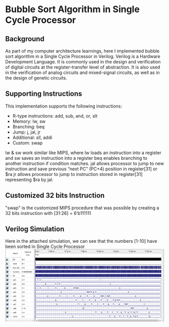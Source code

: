 # Bubble Sort Algorithm in Single Cycle Processor #

## Background 
As part of my computer architecture learnings, here I implemented bubble sort algorithm in a Single Cycle Processor in Verilog. Verilog is a Hardware Development Language. It is commonly used in the design and verification of digital circuits at the register-transfer level of abstraction. It is also used in the verification of analog circuits and mixed-signal circuits, as well as in the design of genetic circuits. 

## Supporting Instructions
This implementation supports the following instructions:
- R-type instructions: add, sub, and, or, slt
- Memory: lw, sw
- Branching: beq
- Jump: j, jal, jr
- Additional: sll, addi
- Custom: swap

lw & sw work similar like MIPS, where lw loads an instruction into a register and sw saves an instruction into a register
beq enables branching to another instruction if condition matches.
jal allows processor to jump to new instruction and save previous “next PC” (PC+4) position in register[31] or $ra
jr allows processor to jump to instruction stored in register[31] representing $ra by jal.

## Customized 32 bits Instruction
"swap" is the customized MIPS procedure that was possible by creating a 32 bits instruction with [31:26] = 6’b111111

## Verilog Simulation
Here in the attached simulation, we can see that the numbers [1-10] have been sorted in Single Cycle Processor
![Alt text](img.png)